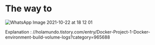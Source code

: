 # The way to

![WhatsApp Image 2021-10-22 at 18 12 01](https://user-images.githubusercontent.com/55770526/141940732-efd3f3d0-9676-48fd-bbe5-958cb603b81b.jpeg)

Explanation : //holamundo.tistory.com/entry/Docker-Project-1-Docker-environment-build-volume-logs?category=965688
